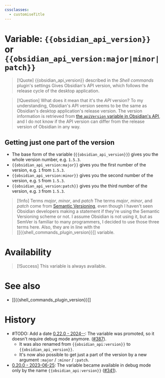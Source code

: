 ```yaml
---
cssclasses:
  - customiseTitle
---
```

# Variable: `{{obsidian_api_version}}` or `{{obsidian_api_version:major|minor|patch}}`
> [!Quote] {{obsidian_api_version}} described in the *Shell commands* plugin's settings
> Gives Obsidian's API version, which follows the release cycle of the desktop application.

> [!Question] What does it mean that it's the _API_ version?
> To my understanding, Obsidian's API version seems to be the same as Obsidian's desktop application's release version. The version information is retrieved from [the `apiVersion` variable in Obsidian's API](https://github.com/obsidianmd/obsidian-api/blob/da7309d0f22c073ca6eb0fe95c0eeee055a235a7/obsidian.d.ts#L369-L374), and I do not know if the API version can differ from the release version of Obsidian in any way. 

## Getting just one part of the version

- The base form of the variable (`{{obsidian_api_version}}`) gives you the whole version number, e.g. `1.5.3`.
- `{{obsidian_api_version:major}}` gives you the first number of the version, e.g. `1` from `1.5.3`.
- `{{obsidian_api_version:minor}}` gives you the second number of the version, e.g. `5` from `1.5.3`.
- `{{obsidian_api_version:patch}}` gives you the third number of the version, e.g. `3` from `1.5.3`.

> [!Info] Terms _major_, _minor_, and _patch_
 The terms _major_, _minor_, and _patch_ come from [Semantic Versioning](https://semver.org), even though I haven't seen Obsidian developers making a statement if they're using the Semantic Versioning scheme or not. I assume Obsidian is not using it, but as SemVer is familiar to many programmers, I decided to use those three terms here. Also, they are in line with the [[{{shell_commands_plugin_version}}]] variable.

# Availability

> [!Success] This variable is always available.
# See also
- [[{{shell_commands_plugin_version}}]]

# History
- #TODO: Add a date [0.22.0 - 2024--](https://github.com/Taitava/obsidian-shellcommands/blob/main/CHANGELOG.md#00---2022--): The variable was promoted, so it doesn't require debug mode anymore. ([#387](https://github.com/Taitava/obsidian-shellcommands/issues/387)).
    - It was also renamed from `{{obsidian_api:version}}` to `{{obsidian_api_version}}`.
    - It's now also possible to get just a part of the version by a new argument `:major` / `:minor` / `:patch`.
- [0.20.0 - 2023-06-25](https://github.com/Taitava/obsidian-shellcommands/blob/main/CHANGELOG.md#0200---2023-06-25): The variable became available in debug mode only by the name `{{obsidian_api:version}}` ([#341](https://github.com/Taitava/obsidian-shellcommands/issues/341)).
